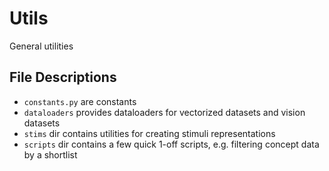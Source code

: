 # Utils
General utilities

## File Descriptions
- `constants.py` are constants
- `dataloaders` provides dataloaders for vectorized datasets and vision datasets
- `stims` dir contains utilities for creating stimuli representations
- `scripts` dir contains a few quick 1-off scripts, e.g. filtering concept data by a shortlist